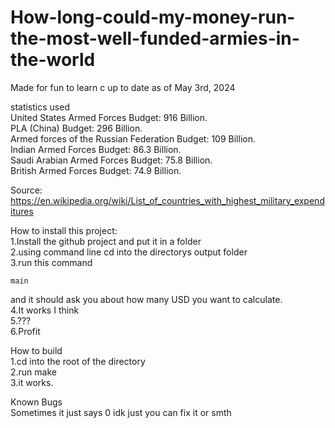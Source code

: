 # How-long-could-my-money-run-the-most-well-funded-armies-in-the-world

Made for fun to learn c
up to date as of May 3rd, 2024

statistics used<br>
United States Armed Forces Budget: 916 Billion.<br>
PLA (China) Budget: 296 Billion.<br>
Armed forces of the Russian Federation Budget: 109 Billion.<br>
Indian Armed Forces Budget: 86.3 Billion.<br>
Saudi Arabian Armed Forces Budget: 75.8 Billion.<br>
British Armed Forces Budget: 74.9 Billion.<br>

Source:
https://en.wikipedia.org/wiki/List_of_countries_with_highest_military_expenditures

How to install this project:<br>
1.Install the github project and put it in a folder<br>
2.using command line cd into the directorys output folder<br>
3.run this command<br>
```
main
```
and it should ask you about how many USD you want to calculate.<br>
4.It works I think<br>
5.???<br>
6.Profit<br>

How to build<br>
1.cd into the root of the directory<br>
2.run make<br>
3.it works.<br>

Known Bugs<br>
Sometimes it just says 0 idk just you can fix it or smth

